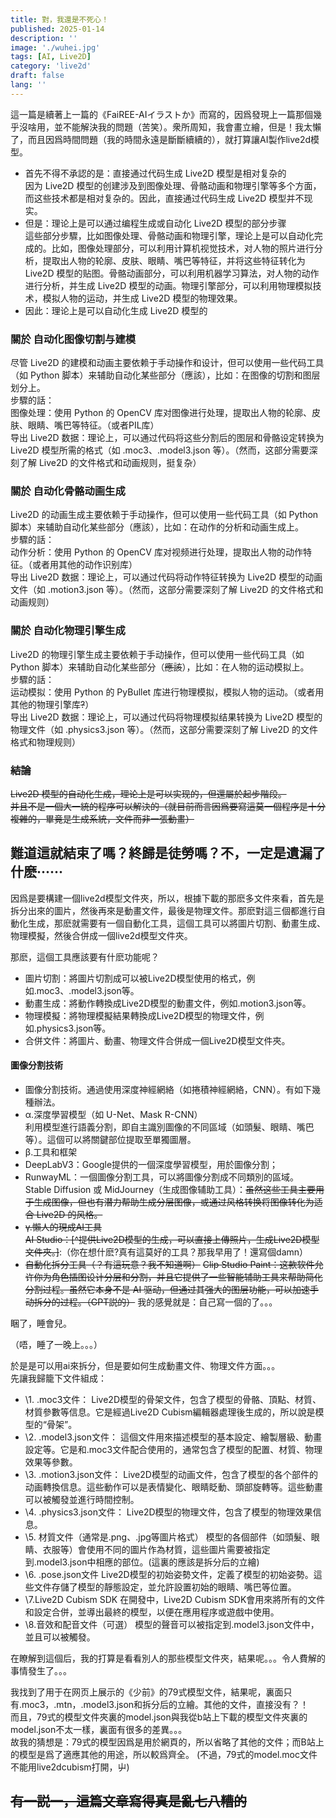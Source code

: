 ```yaml
---
title: 對，我還是不死心！
published: 2025-01-14
description: ''
image: './wuhei.jpg'
tags: [AI, Live2D]
category: 'live2d'
draft: false 
lang: ''
---
```


這一篇是續著上一篇的《FaiREE-AIイラストか》而寫的，因爲發現上一篇那個幾乎沒啥用，並不能解決我的問題（苦笑）。衆所周知，我會畫立繪，但是！我太懶了，而且因爲時間問題（我的時間永遠是斷斷續續的），就打算讓AI製作live2d模型。<br>

- 首先不得不承認的是：直接通过代码生成 Live2D 模型是相对复杂的<br>
因为 Live2D 模型的创建涉及到图像处理、骨骼动画和物理引擎等多个方面，而这些技术都是相对复杂的。因此，直接通过代码生成 Live2D 模型并不现实。
- 但是：理论上是可以通过编程生成或自动化 Live2D 模型的部分步骤<br>
這些部分步驟，比如图像处理、骨骼动画和物理引擎，理论上是可以自动化完成的。比如，图像处理部分，可以利用计算机视觉技术，对人物的照片进行分析，提取出人物的轮廓、皮肤、眼睛、嘴巴等特征，并将这些特征转化为 Live2D 模型的贴图。骨骼动画部分，可以利用机器学习算法，对人物的动作进行分析，并生成 Live2D 模型的动画。物理引擎部分，可以利用物理模拟技术，模拟人物的运动，并生成 Live2D 模型的物理效果。
- 因此：理论上是可以自动化生成 Live2D 模型的<br>

### 關於 自动化图像切割与建模
尽管 Live2D 的建模和动画主要依赖于手动操作和设计，但可以使用一些代码工具（如 Python 脚本）来辅助自动化某些部分（應該），比如：在图像的切割和图层划分上。<br>
步驟的話：<br>
图像处理：使用 Python 的 OpenCV 库对图像进行处理，提取出人物的轮廓、皮肤、眼睛、嘴巴等特征。（或者PIL库）<br>
导出 Live2D 数据：理论上，可以通过代码将这些分割后的图层和骨骼设定转换为 Live2D 模型所需的格式（如 .moc3、.model3.json 等）。（然而，这部分需要深刻了解 Live2D 的文件格式和动画规则，挺复杂）<br>

### 關於 自动化骨骼动画生成
Live2D 的动画生成主要依赖于手动操作，但可以使用一些代码工具（如 Python 脚本）来辅助自动化某些部分（應該），比如：在动作的分析和动画生成上。<br>
步驟的話：<br>
动作分析：使用 Python 的 OpenCV 库对视频进行处理，提取出人物的动作特征。（或者用其他的动作识别库）<br>
导出 Live2D 数据：理论上，可以通过代码将动作特征转换为 Live2D 模型的动画文件（如 .motion3.json 等）。（然而，这部分需要深刻了解 Live2D 的文件格式和动画规则）<br>

### 關於 自动化物理引擎生成
Live2D 的物理引擎生成主要依赖于手动操作，但可以使用一些代码工具（如 Python 脚本）来辅助自动化某些部分（~~應該~~），比如：在人物的运动模拟上。<br>
步驟的話：<br>
运动模拟：使用 Python 的 PyBullet 库进行物理模拟，模拟人物的运动。（或者用其他的物理引擎库~~?~~）<br>
导出 Live2D 数据：理论上，可以通过代码将物理模拟结果转换为 Live2D 模型的物理文件（如 .physics3.json 等）。（然而，这部分需要深刻了解 Live2D 的文件格式和物理规则）<br>

### ~~結論~~
~~Live2D 模型的自动化生成，理论上是可以实现的，但還屬於起步階段。<br>~~
~~并且不是一個大一統的程序可以解決的（就目前而言因爲要寫這莫一個程序是十分複雜的，畢竟是生成系統，文件而非一張動畫）~~

## 難道這就結束了嗎？終歸是徒勞嗎？不，一定是遺漏了什麽······

因爲是要構建一個live2d模型文件夾，所以，根據下載的那麽多文件來看，首先是拆分出來的圖片，然後再來是動畫文件，最後是物理文件。那麽對這三個都進行自動化生成，那麽就需要有一個自動化工具，這個工具可以將圖片切割、動畫生成、物理模擬，然後合併成一個live2d模型文件夾。

那麽，這個工具應該要有什麽功能呢？

- 圖片切割：將圖片切割成可以被Live2D模型使用的格式，例如.moc3、.model3.json等。
- 動畫生成：將動作轉換成Live2D模型的動畫文件，例如.motion3.json等。
- 物理模擬：將物理模擬結果轉換成Live2D模型的物理文件，例如.physics3.json等。
- 合併文件：將圖片、動畫、物理文件合併成一個Live2D模型文件夾。

#### 圖像分割技術
* 圖像分割技術。通過使用深度神經網絡（如捲積神經網絡，CNN）。有如下幾種辦法。
 * α.深度學習模型（如 U-Net、Mask R-CNN）<br>
利用模型進行語義分割，即自主識別圖像的不同區域（如頭髮、眼睛、嘴巴等）。這個可以將關鍵部位提取至單獨圖層。
 * β.工具和框架<br>
  * DeepLabV3：Google提供的一個深度學習模型，用於圖像分割；
  * RunwayML：一個圖像分割工具，可以將圖像分割成不同類別的區域。
  Stable Diffusion 或 MidJourney（生成图像辅助工具）：~~虽然这些工具主要用于生成图像，但也有潜力帮助生成分层图像，或通过风格转换将图像转化为适合 Live2D 的风格。~~
 * ~~γ.懶人的現成AI工具~~<br>
~~AI Studio：[^提供Live2D模型的生成，可以直接上傳照片，生成Live2D模型文件夾。]~~:（你在想什麽?真有這莫好的工具？那我早用了！還寫個damn）
* ~~自動化拆分工具（？有這玩意？我不知道啊）~~
 ~~Clip Studio Paint：这款软件允许你为角色插图设计分层和分割，并且它提供了一些智能辅助工具来帮助简化分割过程。虽然它本身不是 AI 驱动，但通过其强大的图层功能，可以加速手动拆分的过程。（GPT説的）~~
 我的感覺就是：自己寫一個的了。。。

睏了，睡會兒。

（唔，睡了一晚上。。。）<br>


於是是可以用ai來拆分，但是要如何生成動畫文件、物理文件方面。。。
<br>
先讓我歸籠下文件組成：<br>

* \1. .moc3文件：
     Live2D模型的骨架文件，包含了模型的骨骼、頂點、材質、材質參數等信息。它是經過Live2D Cubism編輯器處理後生成的，所以說是模型的“骨架”。
* \2. .model3.json文件：
     這個文件用來描述模型的基本設定、繪製層級、動畫設定等。它是和.moc3文件配合使用的，通常包含了模型的配置、材質、物理效果等參數。
* \3. .motion3.json文件：
     Live2D模型的动画文件，包含了模型的各个部件的动画轉換信息。這些動作可以是表情變化、眼睛眨動、頭部旋轉等。這些動畫可以被觸發並進行時間控制。
* \4. .physics3.json文件：
     Live2D模型的物理文件，包含了模型的物理效果信息。
* \5. 材質文件（通常是.png、.jpg等圖片格式）
     模型的各個部件（如頭髮、眼睛、衣服等）會使用不同的圖片作為材質，這些圖片需要被指定到.model3.json中相應的部位。(這裏的應該是拆分后的立繪)
* \6. .pose.json文件
     Live2D模型的初始姿勢文件，定義了模型的初始姿勢。這些文件存儲了模型的靜態設定，並允許設置初始的眼睛、嘴巴等位置。
* \7.Live2D Cubism SDK
     在開發中，Live2D Cubism SDK會用來將所有的文件和設定合併，並導出最終的模型，以便在應用程序或遊戲中使用。
* \8.音效和配音文件（可選） 
     模型的聲音可以被指定到.model3.json文件中，並且可以被觸發。

在瞭解到這個后，我的打算是看看別人的那些模型文件夾，結果呢。。。令人費解的事情發生了。。。<br>

我找到了用于在网页上展示的《少前》的79式模型文件，結果呢，裏面只有.moc3，.mtn，.model3.json和拆分后的立繪。其他的文件，直接没有？！<br>
而且，79式的模型文件夾裏的model.json與我從b站上下載的模型文件夾裏的model.json不太一樣，裏面有很多的差異。。。<br>
故我的猜想是：79式的模型因爲是用於網頁的，所以省略了其他的文件；而B站上的模型是爲了適應其他的用途，所以較爲齊全。
(不過，79式的model.moc文件不能用live2dcubism打開，屮)

## ~~有一説一，這篇文章寫得真是亂七八糟的~~



  


